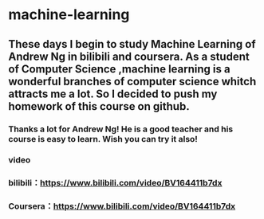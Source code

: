 # machine-learning

## These days I begin to study Machine Learning of Andrew Ng in bilibili and coursera. As a student of Computer Science ,machine learning is a wonderful branches of computer science whitch attracts me a lot. So I decided to push my homework of this course on github.

### Thanks a lot for Andrew Ng! He is a good teacher and his course is easy to learn. Wish you can try it also!
### video
### bilibili：https://www.bilibili.com/video/BV164411b7dx
### Coursera：https://www.bilibili.com/video/BV164411b7dx
